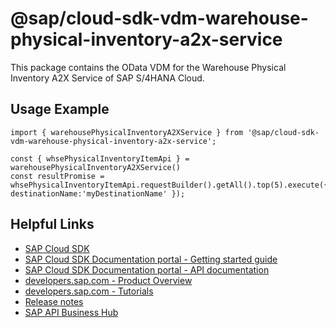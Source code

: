 # @sap/cloud-sdk-vdm-warehouse-physical-inventory-a2x-service

This package contains the OData VDM for the Warehouse Physical Inventory A2X Service of SAP S/4HANA Cloud.

## Usage Example
```
import { warehousePhysicalInventoryA2XService } from '@sap/cloud-sdk-vdm-warehouse-physical-inventory-a2x-service';

const { whsePhysicalInventoryItemApi } = warehousePhysicalInventoryA2XService()
const resultPromise = whsePhysicalInventoryItemApi.requestBuilder().getAll().top(5).execute({ destinationName:'myDestinationName' });

```

## Helpful Links

- [SAP Cloud SDK](https://github.com/SAP/cloud-sdk-js)
- [SAP Cloud SDK Documentation portal - Getting started guide](https://sap.github.io/cloud-sdk/docs/js/getting-started)
- [SAP Cloud SDK Documentation portal - API documentation](https://sap.github.io/cloud-sdk/docs/js/api)
- [developers.sap.com - Product Overview](https://developers.sap.com/topics/cloud-sdk.html)
- [developers.sap.com - Tutorials](https://developers.sap.com/tutorial-navigator.html?tag=software-product:technology-platform/sap-cloud-sdk&tag=tutorial:type/tutorial&tag=programming-tool:javascript)
- [Release notes](https://help.sap.com/doc/2324e9c3b28748a4ae2ad08166d77675/1.0/en-US/js-index.html)
- [SAP API Business Hub](https://api.sap.com/)
